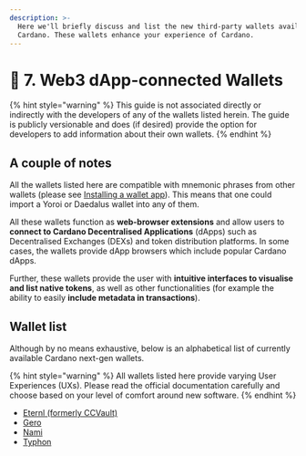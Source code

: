 ```yaml
---
description: >-
  Here we'll briefly discuss and list the new third-party wallets available on
  Cardano. These wallets enhance your experience of Cardano.
---
```


# 🔌 7. Web3 dApp-connected Wallets

{% hint style="warning" %}
This guide is not associated directly or indirectly with the developers of any of the wallets listed herein. The guide is publicly versionable and does (if desired) provide the option for developers to add information about their own wallets.&#x20;
{% endhint %}

## A couple of notes

All the wallets listed here are compatible with mnemonic phrases from other wallets (please see [Installing a wallet app](installing-a-wallet-app/)). This means that one could import a Yoroi or Daedalus wallet into any of them.&#x20;

All these wallets function as **web-browser extensions** and allow users to **connect to Cardano Decentralised Applications** (dApps) such as Decentralised Exchanges (DEXs) and token distribution platforms. In some cases, the wallets provide dApp browsers which include popular Cardano dApps.&#x20;

Further, these wallets provide the user with **intuitive interfaces to visualise and list native tokens**, as well as other functionalities (for example the ability to easily **include metadata in transactions**).  &#x20;

## Wallet list

Although by no means exhaustive, below is an alphabetical list of currently available Cardano next-gen wallets.&#x20;

{% hint style="warning" %}
All wallets listed here provide varying User Experiences (UXs). Please read the official documentation carefully and choose based on your level of comfort around new software.
{% endhint %}

* [Eternl (formerly CCVault)](https://eternl.io/app/mainnet/welcome)
* [Gero](https://gerowallet.io/)&#x20;
* [Nami](https://namiwallet.io/)
* [Typhon](https://typhonwallet.io/#/)&#x20;
